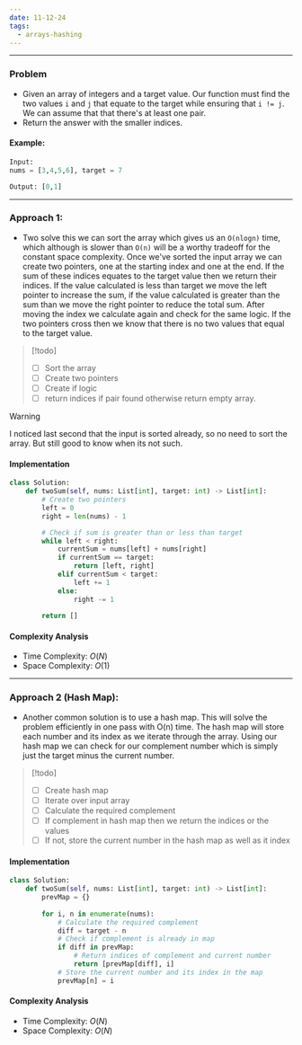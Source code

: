 ```yaml
---
date: 11-12-24
tags:
  - arrays-hashing
---
```

****
### Problem

- Given an array of integers and a target value. Our function must find the two values `i` and `j` that equate to the target while ensuring that `i != j`. We can assume that that there's at least one pair. 
- Return the answer with the smaller indices.

#### Example:

```python
Input: 
nums = [3,4,5,6], target = 7

Output: [0,1]
```

---
### Approach 1: 

- Two solve this we can sort the array which gives us an `O(nlogn)` time, which although is slower than `O(n)` will be a worthy tradeoff for the constant space complexity. Once we've sorted the input array we can create two pointers, one at the starting index and one at the end. If the sum of these indices equates to the target value then we return their indices. If the value calculated is less than target we move the left pointer to increase the sum, if the value calculated is greater than the sum than we move the right pointer to reduce the total sum. After moving the index we calculate again and check for the same logic. If the two pointers cross then we know that there is no two values that equal to the target value.
 
> [!todo]
> - [ ] Sort the array
> - [ ] Create two pointers
> - [ ] Create if logic
> - [ ] return indices if pair found otherwise return empty array.

> [!warning]
> I noticed last second that the input is sorted already, so no need to sort the array. But still good to know when its not such.

#### Implementation

```python
class Solution:
    def twoSum(self, nums: List[int], target: int) -> List[int]:
        # Create two pointers
        left = 0
        right = len(nums) - 1

        # Check if sum is greater than or less than target
        while left < right:
            currentSum = nums[left] + nums[right]
            if currentSum == target:
                return [left, right]
            elif currentSum < target:
                left += 1
            else:
                right -= 1
        
        return []
```

#### Complexity Analysis

- Time Complexity: $O(N)$
- Space Complexity: $O(1)$

---
### Approach 2 (Hash Map): 

- Another common solution is to use a hash map. This will solve the problem efficiently in one pass with O(n) time. The hash map will store each number and its index as we iterate through the array. Using our hash map we can check for our complement number which is simply just the target minus the current number.
 
> [!todo]
> - [ ] Create hash map
> - [ ] Iterate over input array
> - [ ] Calculate the required complement
> - [ ] If complement in hash map then we return the indices or the values
> - [ ] If not, store the current number in the hash map as well as it index

#### Implementation

```python
class Solution:
    def twoSum(self, nums: List[int], target: int) -> List[int]:
        prevMap = {}
        
        for i, n in enumerate(nums):
            # Calculate the required complement
            diff = target - n  
            # Check if complement is already in map
            if diff in prevMap:
                # Return indices of complement and current number
                return [prevMap[diff], i]
            # Store the current number and its index in the map
            prevMap[n] = i
```

#### Complexity Analysis

- Time Complexity: $O(N)$
- Space Complexity: $O(N)$

